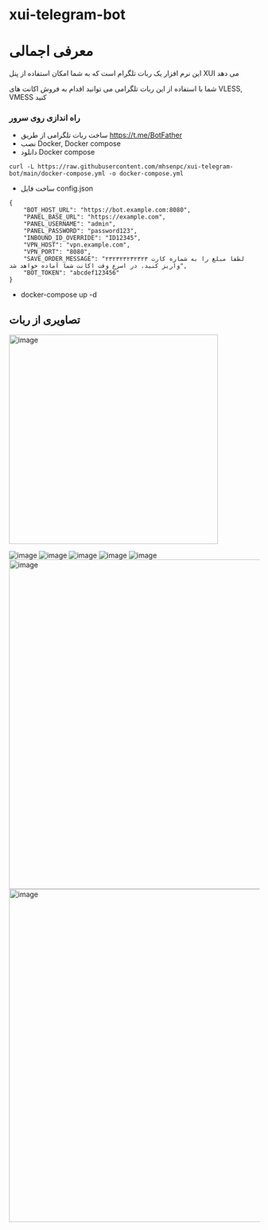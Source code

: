 # xui-telegram-bot

# معرفی اجمالی
این نرم افزار یک ربات تلگرام است که به شما امکان استفاده از پنل XUI می دهد

شما با استفاده از این ربات تلگرامی می توانید اقدام به فروش اکانت های VLESS, VMESS کنید



### راه اندازی روی سرور
* ساخت ربات تلگرامی از طریق https://t.me/BotFather
* نصب Docker, Docker compose
* دانلود Docker compose 

 `curl -L https://raw.githubusercontent.com/mhsenpc/xui-telegram-bot/main/docker-compose.yml -o docker-compose.yml`
 * ساخت فایل config.json
```
{
    "BOT_HOST_URL": "https://bot.example.com:8080",
    "PANEL_BASE_URL": "https://example.com",
    "PANEL_USERNAME": "admin",
    "PANEL_PASSWORD": "password123",
    "INBOUND_ID_OVERRIDE": "ID12345",
    "VPN_HOST": "vpn.example.com",
    "VPN_PORT": "8080",
    "SAVE_ORDER_MESSAGE": "لطفا مبلغ را به شماره کارت ۲۳۲۳۲۳۲۳۲۳۲۳ واریز کنید. در اسرع وقت اکانت شما آماده خواهد شد",
    "BOT_TOKEN": "abcdef123456"
}
```

* docker-compose up -d

    

## تصاویری از ربات

<img width="420" alt="image" src="https://github.com/user-attachments/assets/d19a97fe-2054-4602-b492-9bfde7aeec8a">


![image](https://github.com/mhsenpc/xui-telegram-bot/assets/5123843/8ba2572b-d98d-4592-9dcf-38e9b99704de)
![image](https://github.com/mhsenpc/xui-telegram-bot/assets/5123843/1a101033-87fc-47de-a837-13e08f41a7b6)
![image](https://github.com/mhsenpc/xui-telegram-bot/assets/5123843/46c603aa-39db-49a7-a375-56780dbb5b71)
![image](https://github.com/mhsenpc/xui-telegram-bot/assets/5123843/efcf034c-7fed-4161-9b3f-7a687c5e8fad)
![image](https://github.com/mhsenpc/xui-telegram-bot/assets/5123843/f59cc7b2-3913-4f01-a781-2b52b093e2ed)
<img width="661" alt="image" src="https://github.com/user-attachments/assets/62f5f9b4-45ca-49ba-a62b-03dd2f026d2c">
<img width="668" alt="image" src="https://github.com/user-attachments/assets/eaed2b70-763e-4cc8-97ef-4240fa374488">
